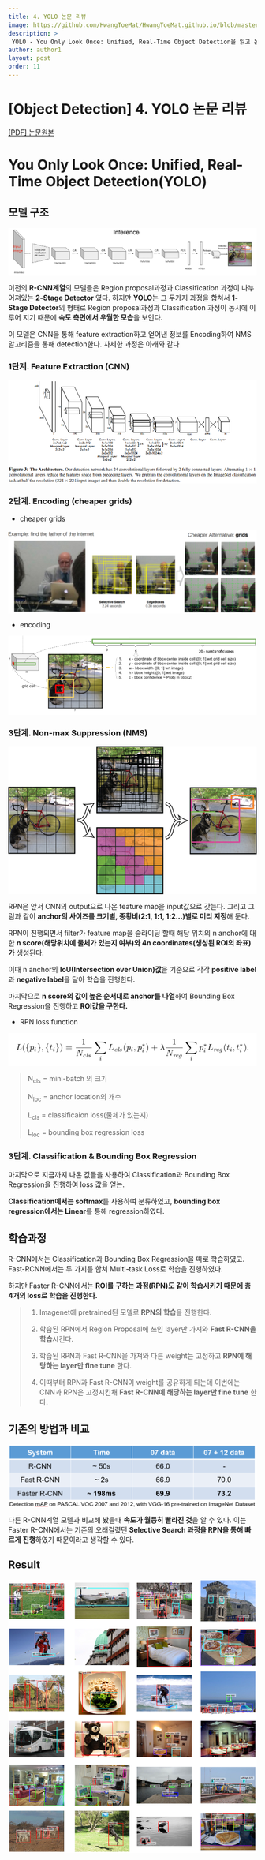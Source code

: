 ```yaml
---
title: 4. YOLO 논문 리뷰
image: https://github.com/HwangToeMat/HwangToeMat.github.io/blob/master/Paper-Review/image/YOLO/img0.jpg?raw=true
description: >
 YOLO - You Only Look Once: Unified, Real-Time Object Detection을 읽고 논문 주요내용을 정리해본다.
author: author1
layout: post
order: 11
---
```

# [Object Detection]  4. YOLO 논문 리뷰

<a href="https://pjreddie.com/media/files/papers/yolo.pdf">[PDF] 논문원본</a>

# You Only Look Once: Unified, Real-Time Object Detection(YOLO)

## 모델 구조

<img src="https://github.com/HwangToeMat/HwangToeMat.github.io/blob/master/Paper-Review/image/YOLO/img1.png?raw=true" style="max-width:100%;margin-left: auto; margin-right: auto; display: block;">

이전의 **R-CNN계열**의 모델들은 Region proposal과정과 Classification 과정이 나누어져있는 **2-Stage Detector** 였다.
하지만 **YOLO**는 그 두가지 과정을 합쳐서 **1-Stage Detector**의 형태로 Region proposal과정과 Classification 과정이 동시에 이루어 지기 때문에 **속도 측면에서 우월한 모습**을 보인다.

이 모델은 CNN을 통해 feature extraction하고 얻어낸 정보를 Encoding하여 NMS알고리즘을 통해 detection한다.
자세한 과정은 아래와 같다

### 1단계. Feature Extraction (CNN)

<img src="https://github.com/HwangToeMat/HwangToeMat.github.io/blob/master/Paper-Review/image/YOLO/img2.png?raw=true" style="max-width:100%;margin-left: auto; margin-right: auto; display: block;">

### 2단계. Encoding (cheaper grids)

* cheaper grids

<img src="https://github.com/HwangToeMat/HwangToeMat.github.io/blob/master/Paper-Review/image/YOLO/img3_0.png?raw=true" style="max-width:100%;margin-left: auto; margin-right: auto; display: block;">

* encoding

<img src="https://github.com/HwangToeMat/HwangToeMat.github.io/blob/master/Paper-Review/image/YOLO/img3.png?raw=true" style="max-width:100%;margin-left: auto; margin-right: auto; display: block;">

### 3단계. Non-max Suppression (NMS)

<img src="https://github.com/HwangToeMat/HwangToeMat.github.io/blob/master/Paper-Review/image/YOLO/img4.png?raw=true" style="max-width:100%;margin-left: auto; margin-right: auto; display: block;">

RPN은 앞서 CNN의 output으로 나온 feature map을 input값으로 갖는다. 그리고 그림과 같이 **anchor의 사이즈를 크기별, 종횡비(2:1, 1:1, 1:2...)별로 미리 지정**해 둔다. 

RPN이 진행되면서 filter가 feature map을 슬라이딩 할때 해당 위치의 n anchor에 대한 **n score(해당위치에 물체가 있는지 여부)와 4n coordinates(생성된 ROI의 좌표)가** 생성된다.

이때 n anchor의 **IoU(Intersection over Union)값**을 기준으로 각각 **positive label**과 **negative label**을 달아 학습을 진행한다.

마지막으로 **n score의 값이 높은 순서대로 anchor를 나열**하여 Bounding Box Regression을 진행하고 **ROI값을 구한다.**

* RPN loss function

<img src="https://github.com/HwangToeMat/HwangToeMat.github.io/blob/master/Paper-Review/image/FasterRCNN/img3.png?raw=true" style="max-width:100%;margin-left: auto; margin-right: auto; display: block;">

> N<sub>cls</sub> = mini-batch 의 크기
>
> N<sub>loc</sub> = anchor location의 개수
>
> L<sub>cls</sub> = classificaion loss(물체가 있는지)
>
> L<sub>loc</sub> = bounding box regression loss 

### 3단계. Classification & Bounding Box Regression

마지막으로 지금까지 나온 값들을 사용하여 Classification과 Bounding Box Regression을 진행하여 loss 값을 얻는.

**Classification에서는 softmax**를 사용하여 분류하였고, **bounding box regression에서는 Linear**를 통해 regression하였다.

## 학습과정

R-CNN에서는 Classification과 Bounding Box Regression을 따로 학습하였고. Fast-RCNN에서는 두 가지를 합쳐 Multi-task Loss로 학습을 진행하였다.

하지만 Faster R-CNN에서는 **ROI를 구하는 과정(RPN)도 같이 학습시키기 때문에 총 4개의 loss로 학습을 진행한다.**

> 01. Imagenet에 pretrained된 모델로 **RPN의 학습**을 진행한다. 
>
> 02. 학습된 RPN에서 Region Proposal에 쓰인 layer만 가져와 **Fast R-CNN을 학습**시킨다.
>
> 03. 학습된 RPN과 Fast R-CNN을 가져와 다른 weight는 고정하고 **RPN에 해당하는 layer만 fine tune** 한다. 
>
> 04. 이때부터 RPN과 Fast R-CNN이 weight를 공유하게 되는데 이번에는 CNN과 RPN은 고정시킨채 **Fast R-CNN에 해당하는 layer만 fine tune** 한다.

## 기존의 방법과 비교

<img src="https://github.com/HwangToeMat/HwangToeMat.github.io/blob/master/Paper-Review/image/FasterRCNN/img4.png?raw=true" style="max-width:100%;margin-left: auto; margin-right: auto; display: block;">

다른 R-CNN계열 모델과 비교해 봤을때 **속도가 월등히 빨라진 것**을 알 수 있다. 이는 Faster R-CNN에서는 기존의 오래걸렸던 **Selective Search 과정을 RPN을 통해 빠르게 진행**하였기 때문이라고 생각할 수 있다.

## Result

<img src="https://github.com/HwangToeMat/HwangToeMat.github.io/blob/master/Paper-Review/image/FasterRCNN/img5.png?raw=true" style="max-width:100%;margin-left: auto; margin-right: auto; display: block;">
